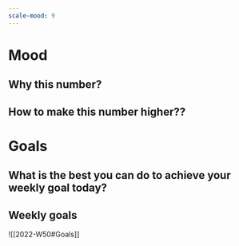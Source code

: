 ```yaml
---
scale-mood: 9
---
```

# Mood
## Why this number? 

## How to make this number higher??

# Goals
## What is the best you can do to achieve your weekly goal today?

## Weekly goals
![[2022-W50#Goals]]

